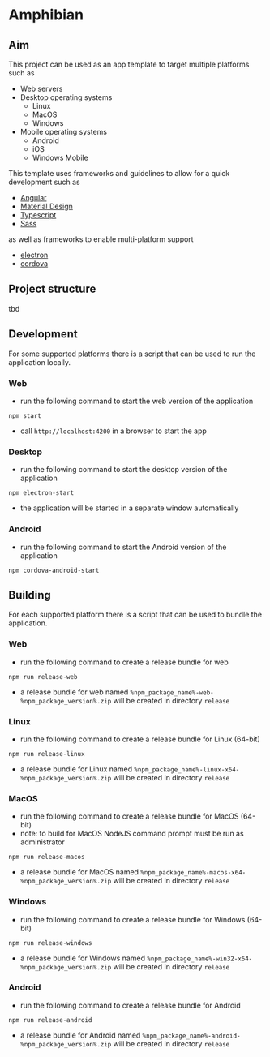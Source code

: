 # Amphibian

## Aim

This project can be used as an app template to target multiple platforms such as

* Web servers
* Desktop operating systems
  * Linux
  * MacOS
  * Windows
* Mobile operating systems
  * Android
  * iOS
  * Windows Mobile

This template uses frameworks and guidelines to allow for a quick development such as

* [Angular](https://angular.io)
* [Material Design](http://material.io/)
* [Typescript](https://www.typescriptlang.org/)
* [Sass](http://sass-lang.com/)

as well as frameworks to enable multi-platform support

* [electron](https://electron.atom.io/)
* [cordova](https://cordova.apache.org/)

## Project structure

tbd

## Development

For some supported platforms there is a script that can be used to run the application locally.

### Web

* run the following command to start the web version of the application

```
npm start
```

* call ```http://localhost:4200``` in a browser to start the app

### Desktop

* run the following command to start the desktop version of the application

```
npm electron-start
```

* the application will be started in a separate window automatically

### Android

* run the following command to start the Android version of the application

```
npm cordova-android-start
```

## Building

For each supported platform there is a script that can be used to bundle the application.

### Web

* run the following command to create a release bundle for web
```
npm run release-web
```
* a release bundle for web named ```%npm_package_name%-web-%npm_package_version%.zip``` will be created in directory ```release```

### Linux

* run the following command to create a release bundle for Linux (64-bit)
```
npm run release-linux
```
* a release bundle for Linux named ```%npm_package_name%-linux-x64-%npm_package_version%.zip``` will be created in directory ```release```

### MacOS

* run the following command to create a release bundle for MacOS (64-bit)
* note: to build for MacOS NodeJS command prompt must be run as administrator
```
npm run release-macos
```
* a release bundle for MacOS named ```%npm_package_name%-macos-x64-%npm_package_version%.zip``` will be created in directory ```release```

### Windows

* run the following command to create a release bundle for Windows (64-bit)
```
npm run release-windows
```
* a release bundle for Windows named ```%npm_package_name%-win32-x64-%npm_package_version%.zip``` will be created in directory ```release```

### Android

* run the following command to create a release bundle for Android
```
npm run release-android
```
* a release bundle for Android named ```%npm_package_name%-android-%npm_package_version%.zip``` will be created in directory ```release```
